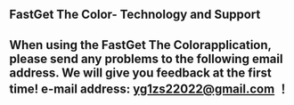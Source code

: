 ## FastGet The Color- Technology and Support


## When using the FastGet The Colorapplication, please send any problems to the following email address. We will give you feedback at the first time! e-mail address: yg1zs22022@gmail.com ！
